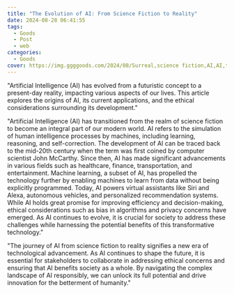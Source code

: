 ```yaml
---
title: "The Evolution of AI: From Science Fiction to Reality"
date: 2024-08-28 06:41:55
tags:
  - Goods
  - Post
  - web
categories:
  - Goods
cover: https://img.ggggoods.com/2024/08/Surreal,science fiction,AI,AI,technology,tech,diagrams,renderings,colors_20240830_00001_.png
---
```


"Artificial Intelligence (AI) has evolved from a futuristic concept to a present-day reality, impacting various aspects of our lives. This article explores the origins of AI, its current applications, and the ethical considerations surrounding its development."

"Artificial Intelligence (AI) has transitioned from the realm of science fiction to become an integral part of our modern world. AI refers to the simulation of human intelligence processes by machines, including learning, reasoning, and self-correction. The development of AI can be traced back to the mid-20th century when the term was first coined by computer scientist John McCarthy. Since then, AI has made significant advancements in various fields such as healthcare, finance, transportation, and entertainment. Machine learning, a subset of AI, has propelled the technology further by enabling machines to learn from data without being explicitly programmed. Today, AI powers virtual assistants like Siri and Alexa, autonomous vehicles, and personalized recommendation systems. While AI holds great promise for improving efficiency and decision-making, ethical considerations such as bias in algorithms and privacy concerns have emerged. As AI continues to evolve, it is crucial for society to address these challenges while harnessing the potential benefits of this transformative technology."

"The journey of AI from science fiction to reality signifies a new era of technological advancement. As AI continues to shape the future, it is essential for stakeholders to collaborate in addressing ethical concerns and ensuring that AI benefits society as a whole. By navigating the complex landscape of AI responsibly, we can unlock its full potential and drive innovation for the betterment of humanity."
